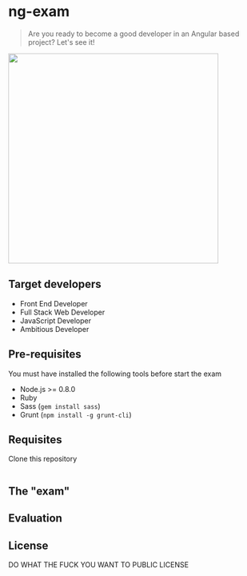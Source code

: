 # ng-exam

> Are you ready to become a good developer in an Angular based project? Let's see it!

<img src="http://oi62.tinypic.com/wa0etz.jpg" width="420" />

## Target developers

- Front End Developer 
- Full Stack Web Developer
- JavaScript Developer
- Ambitious Developer

## Pre-requisites

You must have installed the following tools before start the exam

- Node.js >= 0.8.0
- Ruby
- Sass (`gem install sass`)
- Grunt (`npm install -g grunt-cli`)

## Requisites

Clone this repository
```

```


## The "exam"



## Evaluation


## License

DO WHAT THE FUCK YOU WANT TO PUBLIC LICENSE
